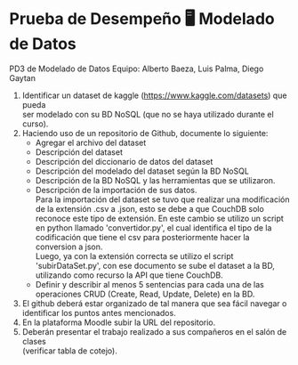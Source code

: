 # Prueba de Desempeño 🖥️ Modelado de Datos


PD3 de Modelado de Datos
Equipo: Alberto Baeza, Luis Palma, Diego Gaytan

1. Identificar un	dataset	de	kaggle	(https://www.kaggle.com/datasets)	que	pueda	
ser	modelado	con	su	BD	NoSQL (que	no	se	haya	utilizado	durante	el	curso).
2. Haciendo	uso	de	un	repositorio	de	Github,	documente	lo	siguiente:
   * Agregar el	archivo	del	dataset
   * Descripción	del	dataset
   * Descripción	del	diccionario	de	datos	del	dataset
   * Descripción	del	modelado	del	dataset	según	la	BD	NoSQL
   * Descripción	de	la	BD	NoSQL	y	las	herramientas	que	se	utilizaron.
   * Descripción	de	la	importación	de	sus	datos.
 <br> Para la importación del dataset se tuvo que realizar una modificación de la extensión .csv a .json, esto se debe a que CouchDB solo reconoce este tipo de extensión. En este cambio se utilizo un script en python llamado 'convertidor.py', el cual identifica el tipo de la codificación que tiene el csv para posteriormente hacer la conversion a json.
<br>  Luego, ya con la extensión correcta se utilizo el script 'subirDataSet.py', con ese documento se sube el dataset a la BD, utilizando como recurso la API que tiene CouchDB.
   * Definir	 y	 describir	 al	 menos	 5	 sentencias	 para	 cada	 una	 de	 las	
    operaciones	CRUD (Create,	Read,	Update,	Delete) en	la	BD.	
3. El	 github deberá	 estar	 organizado	 de	 tal	 manera	 que	 sea	 fácil	 navegar	 o	
identificar	los	puntos	antes	mencionados.
4. En	la	plataforma	Moodle	subir	la	URL	del	repositorio.
5. Deberán	presentar	el	trabajo	realizado	a	sus	compañeros	en	el	salón	de	clases	
(verificar	tabla	de cotejo).



